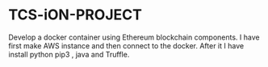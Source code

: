 # TCS-iON-PROJECT
 Develop a docker container using Ethereum blockchain components. I have first make AWS instance and then connect to the docker. After it I have install python pip3 , java and Truffle.
